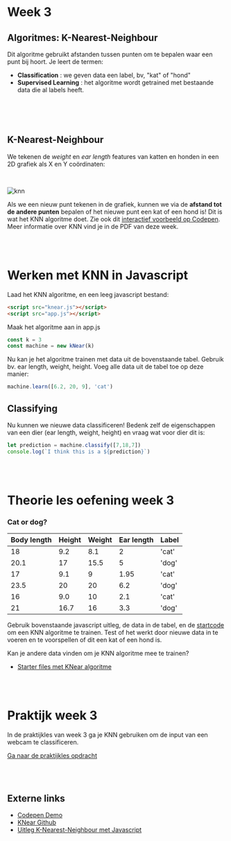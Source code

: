 # Week 3

## Algoritmes: K-Nearest-Neighbour

Dit algoritme gebruikt afstanden tussen punten om te bepalen waar een punt bij hoort. Je leert de termen:

- **Classification** : we geven data een label, bv, "kat" of "hond"
- **Supervised Learning** : het algoritme wordt getrained met bestaande data die al labels heeft.

<br>
<br>
<br>

## K-Nearest-Neighbour

We tekenen de *weight* en *ear length* features van katten en honden in een 2D grafiek als X en Y coördinaten:

<br>

![knn](../images/knn_catdog_icons.png)

Als we een nieuw punt tekenen in de grafiek, kunnen we via de **afstand tot de andere punten** bepalen of het nieuwe punt een kat of een hond is! Dit is wat het KNN algoritme doet. Zie ook dit [interactief voorbeeld op Codepen](https://codepen.io/Qbrid/pen/OwpjLX). Meer informatie over KNN vind je in de PDF van deze week.

<br>
<br>

# Werken met KNN in Javascript

Laad het KNN algoritme, en een leeg javascript bestand:

```html
<script src="knear.js"></script>
<script src="app.js"></script>
```
Maak het algoritme aan in app.js

```javascript
const k = 3
const machine = new kNear(k)
```
Nu kan je het algoritme trainen met data uit de bovenstaande tabel. Gebruik bv. ear length, weight, height. Voeg alle data uit de tabel toe op deze manier:
```javascript
machine.learn([6.2, 20, 9], 'cat')
```

## Classifying

Nu kunnen we nieuwe data classificeren! Bedenk zelf de eigenschappen van een dier (ear length, weight, height) en vraag wat voor dier dit is:

```javascript
let prediction = machine.classify([7,18,7])
console.log(`I think this is a ${prediction}`)
```
<br>
<br>

# Theorie les oefening week 3

### Cat or dog?

| Body length | Height | Weight | Ear length |  Label |
| ----------- | ------ | ------ | ---------- |  ----- |
| 18 | 9.2 | 8.1 | 2 | 'cat' |
| 20.1 | 17 | 15.5 | 5 | 'dog' |
| 17 | 9.1 | 9 | 1.95 | 'cat' |
| 23.5 | 20 | 20 | 6.2 | 'dog' |
| 16 | 9.0 | 10 | 2.1 | 'cat' |
| 21 | 16.7 | 16 | 3.3 | 'dog' |

Gebruik bovenstaande javascript uitleg, de data in de tabel, en de [startcode](./knear) om een KNN algoritme te trainen. Test of het werkt door nieuwe data in te voeren en te voorspellen of dit een kat of een hond is.

Kan je andere data vinden om je KNN algoritme mee te trainen?

- [Starter files met KNear algoritme](./knear)

<br>
<br>

# Praktijk week 3

In de praktijkles van week 3 ga je KNN gebruiken om de input van een webcam te classificeren.

[Ga naar de praktijkles opdracht](./praktijkles.md)

<br>
<br>

## Externe links

- [Codepen Demo](https://codepen.io/Qbrid/pen/OwpjLX)
- [KNear Github](https://github.com/NathanEpstein/KNear)
- [Uitleg K-Nearest-Neighbour met Javascript](https://burakkanber.com/blog/machine-learning-in-js-k-nearest-neighbor-part-1/)
